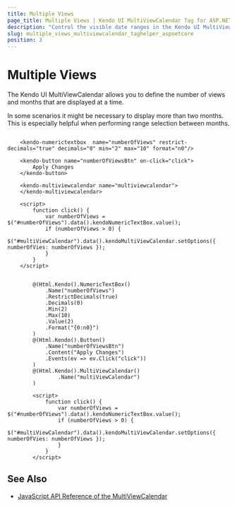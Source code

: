 ```yaml
---
title: Multiple Views
page_title: Multiple Views | Kendo UI MultiViewCalendar Tag for ASP.NET Core
description: "Control the visible date ranges in the Kendo UI MultiViewCalendar and manage the number of its horizontally rendered views."
slug: multiple_views_multiviewcalendar_taghelper_aspnetcore
position: 3
---
```


# Multiple Views

The Kendo UI MultiViewCalendar allows you to define the number of views and months that are displayed at a time.

In some scenarios it might be necessary to display more than two months. This is especially helpful when performing range selection between months.

```tagHelper

    <kendo-numerictextbox  name="numberOfViews" restrict-decimals="true" decimals="0" min="2" max="10" format="n0"/>

    <kendo-button name="numberOfViewsBtn" on-click="click">
        Apply Changes
    </kendo-button>

    <kendo-multiviewcalendar name="multiviewcalendar">
    </kendo-multiviewcalendar>

    <script>
        function click() {
            var numberOfViews = $("#numberOfViews").data().kendoNumericTextBox.value();
            if (numberOfViews > 0) {
                $("#multiViewCalendar").data().kendoMultiViewCalendar.setOptions({ numberOfVies: numberOfViews });
            }
        }
    </script>

```
```Razor

        @(Html.Kendo().NumericTextBox()
            .Name("numberOfViews")
            .RestrictDecimals(true)
            .Decimals(0)
            .Min(2)
            .Max(10)
            .Value(2)
            .Format("{0:n0}")
        )
        @(Html.Kendo().Button()
            .Name("numberOfViewsBtn")
            .Content("Apply Changes")
            .Events(ev => ev.Click("click"))
        )
        @(Html.Kendo().MultiViewCalendar()
                .Name("multiViewCalendar")
        )

        <script>
            function click() {
                var numberOfViews = $("#numberOfViews").data().kendoNumericTextBox.value();
                if (numberOfViews > 0) {
                    $("#multiViewCalendar").data().kendoMultiViewCalendar.setOptions({ numberOfVies: numberOfViews });
                }
            }
        </script>
```

## See Also

* [JavaScript API Reference of the MultiViewCalendar](http://docs.telerik.com/kendo-ui/api/javascript/ui/multiviewcalendar)
